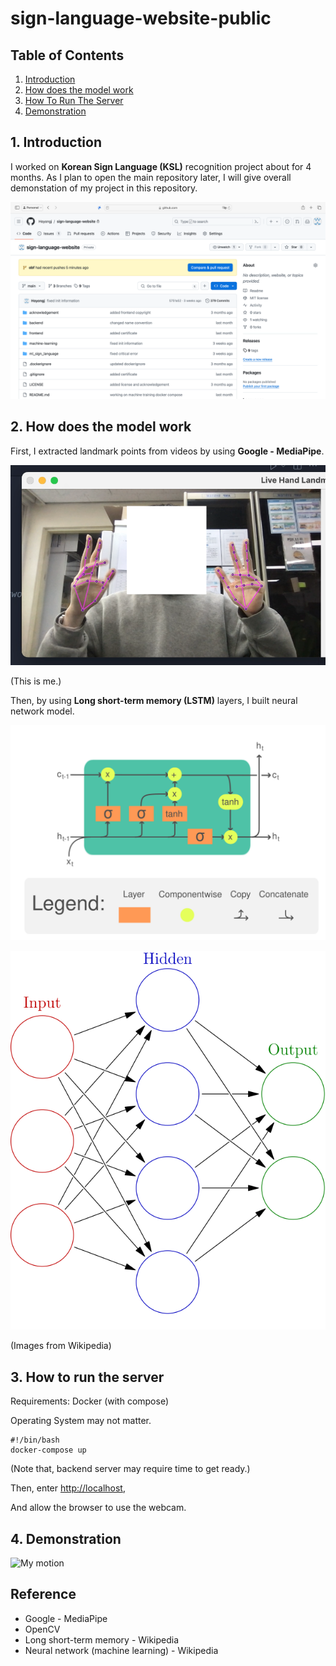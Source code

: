 # sign-language-website-public

## Table of Contents
1. [Introduction](#1-introduction)
2. [How does the model work](#2-how-does-the-model-work)
2. [How To Run The Server](#3-how-to-run-the-server)
3. [Demonstration](#4-demonstration)


## 1. Introduction

I worked on **Korean Sign Language (KSL)** recognition project about for 4 months. As I plan to open the main repository later, I will give overall demonstation of my project in this repository.

![Project Repository](./src/slw-repo.png)


## 2. How does the model work

First, I extracted landmark points from videos by using **Google - MediaPipe**.

![MediaPipe Demo](./src/mediapipe-demo.png)

(This is me.)


Then, by using **Long short-term memory (LSTM)** layers, I built neural network model.

![LSTM Demo - Wikipedia](./src/LSTM_Cell.svg)

![Simple ANN - Wikipedia](./src/Colored_neural_network.svg)

(Images from Wikipedia)


## 3. How to run the server

Requirements: Docker (with compose)

Operating System may not matter.

```shell
#!/bin/bash
docker-compose up
```

(Note that, backend server may require time to get ready.)

Then, enter [http://localhost](http://localhost),

And allow the browser to use the webcam.

## 4. Demonstration

![My motion]()

## Reference

* Google - MediaPipe
* OpenCV
* Long short-term memory - Wikipedia
* Neural network (machine learning) - Wikipedia